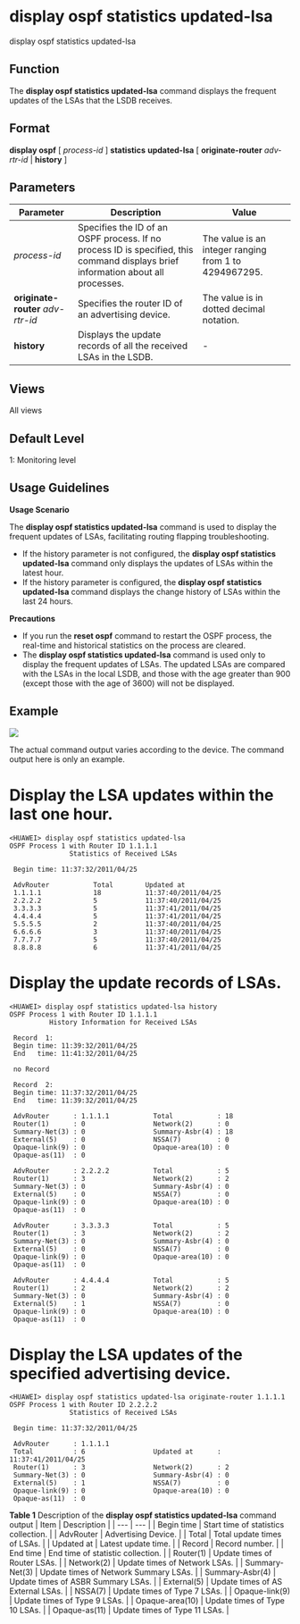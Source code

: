 display ospf statistics updated-lsa
===================================

display ospf statistics updated-lsa

Function
--------



The **display ospf statistics updated-lsa** command displays the frequent updates of the LSAs that the LSDB receives.




Format
------

**display ospf** [ *process-id* ] **statistics** **updated-lsa** [ **originate-router** *adv-rtr-id* | **history** ]


Parameters
----------

| Parameter | Description | Value |
| --- | --- | --- |
| *process-id* | Specifies the ID of an OSPF process.  If no process ID is specified, this command displays brief information about all processes. | The value is an integer ranging from 1 to 4294967295. |
| **originate-router** *adv-rtr-id* | Specifies the router ID of an advertising device. | The value is in dotted decimal notation. |
| **history** | Displays the update records of all the received LSAs in the LSDB. | - |



Views
-----

All views


Default Level
-------------

1: Monitoring level


Usage Guidelines
----------------

**Usage Scenario**

The **display ospf statistics updated-lsa** command is used to display the frequent updates of LSAs, facilitating routing flapping troubleshooting.

* If the history parameter is not configured, the **display ospf statistics updated-lsa** command only displays the updates of LSAs within the latest hour.
* If the history parameter is configured, the **display ospf statistics updated-lsa** command displays the change history of LSAs within the last 24 hours.

**Precautions**

* If you run the **reset ospf** command to restart the OSPF process, the real-time and historical statistics on the process are cleared.
* The **display ospf statistics updated-lsa** command is used only to display the frequent updates of LSAs. The updated LSAs are compared with the LSAs in the local LSDB, and those with the age greater than 900 (except those with the age of 3600) will not be displayed.

Example
-------

![](../public_sys-resources/note_3.0-en-us.png) 

The actual command output varies according to the device. The command output here is only an example.


# Display the LSA updates within the last one hour.
```
<HUAWEI> display ospf statistics updated-lsa
OSPF Process 1 with Router ID 1.1.1.1
               Statistics of Received LSAs

 Begin time: 11:37:32/2011/04/25

 AdvRouter           Total        Updated at
 1.1.1.1             18           11:37:40/2011/04/25
 2.2.2.2             5            11:37:40/2011/04/25
 3.3.3.3             5            11:37:41/2011/04/25
 4.4.4.4             5            11:37:41/2011/04/25
 5.5.5.5             2            11:37:40/2011/04/25
 6.6.6.6             3            11:37:40/2011/04/25
 7.7.7.7             5            11:37:40/2011/04/25
 8.8.8.8             6            11:37:41/2011/04/25

```

# Display the update records of LSAs.
```
<HUAWEI> display ospf statistics updated-lsa history
OSPF Process 1 with Router ID 1.1.1.1
          History Information for Received LSAs

 Record  1:
 Begin time: 11:39:32/2011/04/25
 End   time: 11:41:32/2011/04/25

 no Record

 Record  2:
 Begin time: 11:37:32/2011/04/25
 End   time: 11:39:32/2011/04/25

 AdvRouter      : 1.1.1.1           Total           : 18
 Router(1)      : 0                 Network(2)      : 0
 Summary-Net(3) : 0                 Summary-Asbr(4) : 18
 External(5)    : 0                 NSSA(7)         : 0
 Opaque-link(9) : 0                 Opaque-area(10) : 0
 Opaque-as(11)  : 0

 AdvRouter      : 2.2.2.2           Total           : 5
 Router(1)      : 3                 Network(2)      : 2
 Summary-Net(3) : 0                 Summary-Asbr(4) : 0
 External(5)    : 0                 NSSA(7)         : 0
 Opaque-link(9) : 0                 Opaque-area(10) : 0
 Opaque-as(11)  : 0

 AdvRouter      : 3.3.3.3           Total           : 5
 Router(1)      : 3                 Network(2)      : 2
 Summary-Net(3) : 0                 Summary-Asbr(4) : 0
 External(5)    : 0                 NSSA(7)         : 0
 Opaque-link(9) : 0                 Opaque-area(10) : 0
 Opaque-as(11)  : 0

 AdvRouter      : 4.4.4.4           Total           : 5
 Router(1)      : 2                 Network(2)      : 2
 Summary-Net(3) : 0                 Summary-Asbr(4) : 0
 External(5)    : 1                 NSSA(7)         : 0
 Opaque-link(9) : 0                 Opaque-area(10) : 0
 Opaque-as(11)  : 0

```

# Display the LSA updates of the specified advertising device.
```
<HUAWEI> display ospf statistics updated-lsa originate-router 1.1.1.1
OSPF Process 1 with Router ID 2.2.2.2
               Statistics of Received LSAs

 Begin time: 11:37:32/2011/04/25

 AdvRouter      : 1.1.1.1
 Total          : 6                 Updated at      : 11:37:41/2011/04/25
 Router(1)      : 3                 Network(2)      : 2
 Summary-Net(3) : 0                 Summary-Asbr(4) : 0
 External(5)    : 1                 NSSA(7)         : 0
 Opaque-link(9) : 0                 Opaque-area(10) : 0
 Opaque-as(11)  : 0

```

**Table 1** Description of the **display ospf statistics updated-lsa** command output
| Item | Description |
| --- | --- |
| Begin time | Start time of statistics collection. |
| AdvRouter | Advertising Device. |
| Total | Total update times of LSAs. |
| Updated at | Latest update time. |
| Record | Record number. |
| End time | End time of statistic collection. |
| Router(1) | Update times of Router LSAs. |
| Network(2) | Update times of Network LSAs. |
| Summary-Net(3) | Update times of Network Summary LSAs. |
| Summary-Asbr(4) | Update times of ASBR Summary LSAs. |
| External(5) | Update times of AS External LSAs. |
| NSSA(7) | Update times of Type 7 LSAs. |
| Opaque-link(9) | Update times of Type 9 LSAs. |
| Opaque-area(10) | Update times of Type 10 LSAs. |
| Opaque-as(11) | Update times of Type 11 LSAs. |